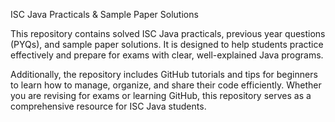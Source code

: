 ISC Java Practicals & Sample Paper Solutions

This repository contains solved ISC Java practicals, previous year questions (PYQs), and sample paper solutions. It is designed to help students practice effectively and prepare for exams with clear, well-explained Java programs.

Additionally, the repository includes GitHub tutorials and tips for beginners to learn how to manage, organize, and share their code efficiently. Whether you are revising for exams or learning GitHub, this repository serves as a comprehensive resource for ISC Java students.
